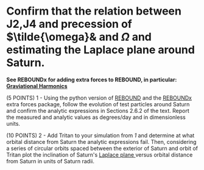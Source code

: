 # Confirm that the relation between J2,J4 and precession of $\tilde{\omega}& and $\Omega$ and estimating the Laplace plane around Saturn.

**See REBOUNDx for adding extra forces to REBOUND, in particular: [Graviational Harmonics](https://github.com/dtamayo/reboundx/blob/master/ipython_examples/J2.ipynb)**

 
(5 POINTS) 1 - Using the python version of [REBOUND](https://rebound.readthedocs.io/en/latest/index.html) and the 
[REBOUNDx](https://github.com/dtamayo/reboundx/) extra forces package, follow the evolution of test particles around Saturn and confirm the analytic 
expressions in Sections 2.6.2 of the text.  Report the measured and analytic values as degrees/day and in dimensionless units.

(10 POINTS) 2 - Add Tritan to your simulation from *1* and determine at what orbital distance from Saturn the analytic expressions fail.  Then, considering a series of circular orbits
spaced between the exterior of Saturn and orbit of Tritan plot the inclination of Saturn's [Laplace plane ](https://en.wikipedia.org/wiki/Laplace_plane) versus orbital distance from Saturn in units of Saturn radii.

